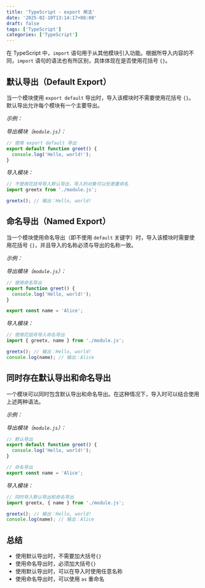 ```yaml
---
title: 'TypeScript - export 用法'
date: '2025-02-10T13:14:17+08:00'
draft: false
tags: ['TypeScript']
categories: ['TypeScript']
---
```


在  TypeScript 中，`import` 语句用于从其他模块引入功能。根据所导入内容的不同，`import` 语句的语法也有所区别，具体体现在是否使用花括号 `{}`。

## 默认导出（Default Export）

当一个模块使用 `export default` 导出时，导入该模块时不需要使用花括号 `{}`。默认导出允许每个模块有一个主要导出。

*示例：*

*导出模块（`module.js`）：*

```javascript
// 使用 export default 导出
export default function greet() {
  console.log('Hello, world!');
}
```

*导入模块：*

```javascript
// 不使用花括号导入默认导出，导入的对象可以任意重命名
import greetx from './module.js';

greetx(); // 输出：Hello, world!
```

## 命名导出（Named Export）

当一个模块使用命名导出（即不使用 `default` 关键字）时，导入该模块时需要使用花括号 `{}`，并且导入的名称必须与导出的名称一致。

*示例：*

*导出模块（`module.js`）：*

```javascript
// 使用命名导出
export function greet() {
  console.log('Hello, world!');
}

export const name = 'Alice';
```

*导入模块：*

```javascript
// 使用花括号导入命名导出
import { greetx, name } from './module.js';

greetx(); // 输出：Hello, world!
console.log(name); // 输出：Alice
```

## 同时存在默认导出和命名导出

一个模块可以同时包含默认导出和命名导出。在这种情况下，导入时可以结合使用上述两种语法。

*示例：*

*导出模块（`module.js`）：*

```javascript
// 默认导出
export default function greet() {
  console.log('Hello, world!');
}

// 命名导出
export const name = 'Alice';
```

*导入模块：*

```javascript
// 同时导入默认导出和命名导出
import greetx, { name } from './module.js';

greetx(); // 输出：Hello, world!
console.log(name); // 输出：Alice
```

## 总结

- 使用默认导出时，不需要加大括号`{}`
- 使用命名导出时，必须加大括号`{}`
- 使用默认导出时，可以在导入时使用任意名称
- 使用命名导出时，可以使用 `as` 重命名
